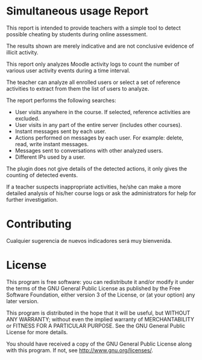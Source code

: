 # Simultaneous usage Report #

This report is intended to provide teachers with a simple tool to detect possible cheating by students during online assessment.

The results shown are merely indicative and are not conclusive evidence of illicit activity.

This report only analyzes Moodle activity logs to count the number of various user activity events during a time interval.

The teacher can analyze all enrolled users or select a set of reference activities to extract from them the list of users to analyze.

The report performs the following searches:
- User visits anywhere in the course. If selected, reference activities are excluded.
- User visits in any part of the entire server (includes other courses).
- Instant messages sent by each user.
- Actions performed on messages by each user. For example: delete, read, write instant messages.
- Messages sent to conversations with other analyzed users.
- Different IPs used by a user.

The plugin does not give details of the detected actions, it only gives the counting of detected events.

If a teacher suspects inappropriate activities, he/she can make a more detailed analysis of his/her course logs or ask the administrators for help for further investigation.

# Contributing #

Cualquier sugerencia de nuevos indicadores será muy bienvenida.

# License #

This program is free software: you can redistribute it and/or modify it under
the terms of the GNU General Public License as published by the Free Software
Foundation, either version 3 of the License, or (at your option) any later
version.

This program is distributed in the hope that it will be useful, but WITHOUT ANY
WARRANTY; without even the implied warranty of MERCHANTABILITY or FITNESS FOR A
PARTICULAR PURPOSE.  See the GNU General Public License for more details.

You should have received a copy of the GNU General Public License along with
this program.  If not, see <http://www.gnu.org/licenses/>.
